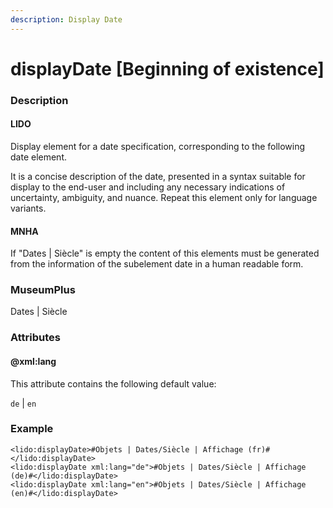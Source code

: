 ```yaml
---
description: Display Date
---
```


# displayDate \[Beginning of existence\]

### Description

#### LIDO

Display element for a date specification, corresponding to the following date element.

It is a concise description of the date, presented in a syntax suitable for display to the end-user and including any necessary indications of uncertainty, ambiguity, and nuance. Repeat this element only for language variants.

#### MNHA

If "Dates \| Siècle" is empty the content of this elements must be generated from the information of the subelement date in a human readable form.

### MuseumPlus

Dates \| Siècle

### Attributes

#### @xml:lang

This attribute contains the following default value:

`de` \| `en`

### Example

```markup
<lido:displayDate>#Objets | Dates/Siècle | Affichage (fr)#</lido:displayDate>
<lido:displayDate xml:lang="de">#Objets | Dates/Siècle | Affichage (de)#</lido:displayDate>
<lido:displayDate xml:lang="en">#Objets | Dates/Siècle | Affichage (en)#</lido:displayDate>
```



